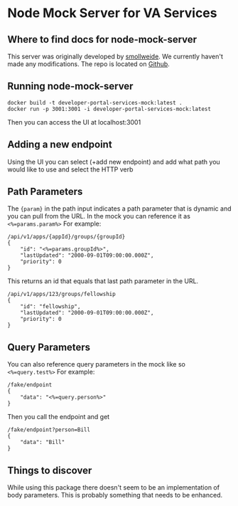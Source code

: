 # Node Mock Server for VA Services

## Where to find docs for node-mock-server
This server was originally developed by [smollweide](https://github.com/smollweide). We currently haven't made any modifications. The repo is located on [Github](https://github.com/smollweide/node-mock-server).

## Running node-mock-server
```
docker build -t developer-portal-services-mock:latest .
docker run -p 3001:3001 -i developer-portal-services-mock:latest
```
Then you can access the UI at localhost:3001

## Adding a new endpoint
Using the UI you can select (+add new endpoint) and add what path you would like to use and select the HTTP verb

## Path Parameters
The `{param}` in the path input indicates a path parameter that is dynamic and you can pull from the URL. In the mock you can reference it as `<%=params.param%>`
For example:
```
/api/v1/apps/{appId}/groups/{groupId}
{
    "id": "<%=params.groupId%>",
    "lastUpdated": "2000-09-01T09:00:00.000Z",
    "priority": 0
}
```
This returns an id that equals that last path parameter in the URL.
```
/api/v1/apps/123/groups/fellowship
{
    "id": "fellowship",
    "lastUpdated": "2000-09-01T09:00:00.000Z",
    "priority": 0
}
```

## Query Parameters
You can also reference query parameters in the mock like so `<%=query.test%>`
For example:
```
/fake/endpoint
{
    "data": "<%=query.person%>"
}
```
Then you call the endpoint and get
```
/fake/endpoint?person=Bill
{
    "data": "Bill"
}
```

## Things to discover
While using this package there doesn't seem to be an implementation of body parameters. This is probably something that needs to be enhanced.